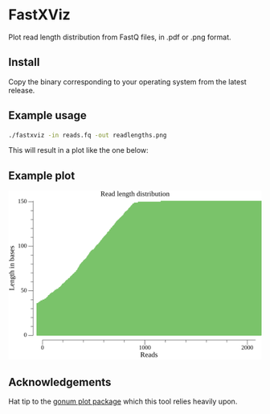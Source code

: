FastXViz
========

Plot read length distribution from FastQ files, in .pdf or .png format.

## Install

Copy the binary corresponding to your operating system from the latest release.

## Example usage

```bash
./fastxviz -in reads.fq -out readlengths.png
```

This will result in a plot like the one below:

## Example plot

![Example plot](exampleplot.png)


## Acknowledgements

Hat tip to the [gonum plot package](https://github.com/gonum/plot) which this
tool relies heavily upon.
